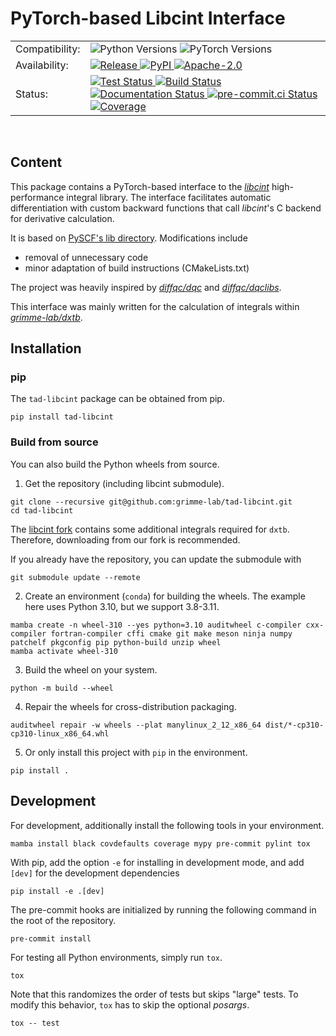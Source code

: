 # PyTorch-based Libcint Interface

<table>
  <tr>
    <td>Compatibility:</td>
    <td>
      <img src="https://img.shields.io/badge/Python-3.8%20|%203.9%20|%203.10%20|%203.11-blue.svg" alt="Python Versions"/>
      <img src="https://img.shields.io/badge/PyTorch-%3E=1.11.0-blue.svg" alt="PyTorch Versions"/>
    </td>
  </tr>
  <tr>
    <td>Availability:</td>
    <td>
      <a href="https://github.com/tad-mctc/tad-libcint/releases/latest">
        <img src="https://img.shields.io/github/v/release/tad-mctc/tad-libcint?color=orange" alt="Release"/>
      </a>
      <a href="https://pypi.org/project/tad-libcint/">
        <img src="https://img.shields.io/pypi/v/tad-libcint?color=orange" alt="PyPI"/>
      </a>
      <a href="http://www.apache.org/licenses/LICENSE-2.0">
        <img src="https://img.shields.io/badge/License-Apache%202.0-orange.svg" alt="Apache-2.0"/>
      </a>
    </td>
  </tr>
  <tr>
    <td>Status:</td>
    <td>
      <a href="https://github.com/tad-mctc/tad-libcint/actions/workflows/python.yaml">
        <img src="https://github.com/tad-mctc/tad-libcint/actions/workflows/python.yaml/badge.svg" alt="Test Status"/>
      </a>
      <a href="https://github.com/tad-mctc/tad-libcint/actions/workflows/release.yaml">
        <img src="https://github.com/tad-mctc/tad-libcint/actions/workflows/release.yaml/badge.svg" alt="Build Status"/>
      </a>
      <a href="https://tad-libcint.readthedocs.io">
        <img src="https://readthedocs.org/projects/tad-libcint/badge/?version=latest" alt="Documentation Status"/>
      </a>
      <a href="https://results.pre-commit.ci/latest/github/tad-mctc/tad-libcint/main">
        <img src="https://results.pre-commit.ci/badge/github/tad-mctc/tad-libcint/main.svg" alt="pre-commit.ci Status"/>
      </a>
      <a href="https://codecov.io/gh/tad-mctc/tad-libcint">
        <img src="https://codecov.io/gh/tad-mctc/tad-libcint/branch/main/graph/badge.svg?token=9faLOhisRx" alt="Coverage"/>
      </a>
    </td>
  </tr>
</table>

<br>

## Content

This package contains a PyTorch-based interface to the *[libcint](https://github.com/sunqm/libcint)* high-performance integral library.
The interface facilitates automatic differentiation with custom backward functions that call *libcint*'s C backend for derivative calculation.

It is based on [PySCF's lib directory](https://github.com/pyscf/pyscf/tree/master/pyscf/lib). Modifications include

- removal of unnecessary code
- minor adaptation of build instructions (CMakeLists.txt)

The project was heavily inspired by *[diffqc/dqc](https://github.com/diffqc/dqc)* and *[diffqc/dqclibs](https://github.com/diffqc/dqclibs)*.

This interface was mainly written for the calculation of integrals within *[grimme-lab/dxtb](https://github.com/grimme-lab/dxtb)*.

## Installation

### pip

The `tad-libcint` package can be obtained from pip.

```console
pip install tad-libcint
```

### Build from source

You can also build the Python wheels from source.

1. Get the repository (including libcint submodule).

```console
git clone --recursive git@github.com:grimme-lab/tad-libcint.git
cd tad-libcint
```

The [libcint fork](https://github.com/tad-mctc/libcint/tree/dxtb) contains some additional integrals required for `dxtb`. Therefore, downloading from our fork is recommended.

If you already have the repository, you can update the submodule with

```console
git submodule update --remote
```

2. Create an environment (`conda`) for building the wheels. The example here uses Python 3.10, but we support 3.8-3.11.

```console
mamba create -n wheel-310 --yes python=3.10 auditwheel c-compiler cxx-compiler fortran-compiler cffi cmake git make meson ninja numpy patchelf pkgconfig pip python-build unzip wheel
mamba activate wheel-310
```

3. Build the wheel on your system.

```console
python -m build --wheel
```

4. Repair the wheels for cross-distribution packaging.

```console
auditwheel repair -w wheels --plat manylinux_2_12_x86_64 dist/*-cp310-cp310-linux_x86_64.whl
```

5. Or only install this project with `pip` in the environment.

```console
pip install .
```


## Development

For development, additionally install the following tools in your environment.

```console
mamba install black covdefaults coverage mypy pre-commit pylint tox
```

With pip, add the option `-e` for installing in development mode, and add `[dev]` for the development dependencies

```console
pip install -e .[dev]
```

The pre-commit hooks are initialized by running the following command in the root of the repository.

```
pre-commit install
```

For testing all Python environments, simply run `tox`.

```console
tox
```

Note that this randomizes the order of tests but skips "large" tests. To modify this behavior, `tox` has to skip the optional *posargs*.

```console
tox -- test
```
